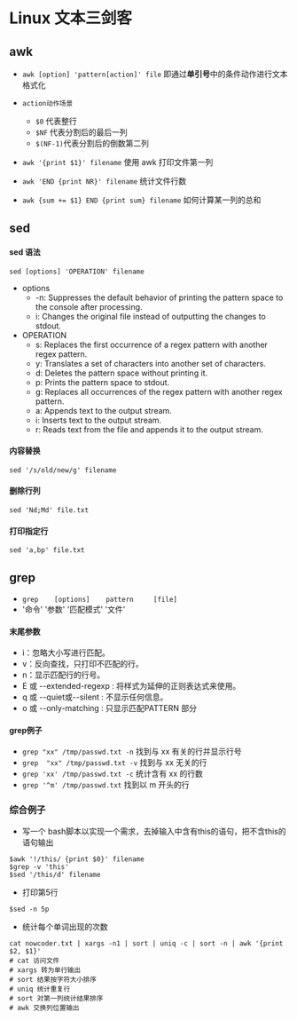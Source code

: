 # Linux 文本三剑客 
## awk 
- `awk [option] 'pattern[action]' file` 即通过**单引号**中的条件动作进行文本格式化 
- `action动作场景` 
    - `$0` 代表整行
    - `$NF` 代表分割后的最后一列
    - `$(NF-1)`代表分割后的倒数第二列  

- `awk '{print $1}' filename` 使用 awk 打印文件第一列 
- `awk 'END {print NR}' filename` 统计文件行数 
- `awk {sum += $1} END {print sum} filename` 如何计算某一列的总和   

## sed 
#### sed 语法 
`sed [options] 'OPERATION' filename`   
- options
    - -n: Suppresses the default behavior of printing the pattern space to the console after processing.
    - i: Changes the original file instead of outputting the changes to stdout. 
- OPERATION
    - s: Replaces the first occurrence of a regex pattern with another regex pattern.
    - y: Translates a set of characters into another set of characters.
    - d: Deletes the pattern space without printing it.
    - p: Prints the pattern space to stdout.
    - g: Replaces all occurrences of the regex pattern with another regex pattern.
    - a: Appends text to the output stream.
    - i: Inserts text to the output stream.
    - r: Reads text from the file and appends it to the output stream. 

#### 内容替换 
`sed '/s/old/new/g' filename`  
#### 删除行列 
`sed 'Nd;Md' file.txt`  

#### 打印指定行 
`sed 'a,bp' file.txt`

## grep 
- `grep    [options]    pattern     [file]` 
-  '命令'    '参数'     '匹配模式'    '文件' 
#### 末尾参数
- i：忽略大小写进行匹配。
- v：反向查找，只打印不匹配的行。
- n：显示匹配行的行号。
- E 或 --extended-regexp : 将样式为延伸的正则表达式来使用。
- q 或 --quiet或--silent : 不显示任何信息。
- o 或 --only-matching : 只显示匹配PATTERN 部分 

#### grep例子 
- `grep "xx" /tmp/passwd.txt -n` 找到与 xx 有关的行并显示行号 
- `grep  "xx" /tmp/passwd.txt -v` 找到与 xx 无关的行 
- `grep 'xx' /tmp/passwd.txt -c` 统计含有 xx 的行数 
- `grep '^m' /tmp/passwd.txt` 找到以 m 开头的行   


### 综合例子 
- 写一个 bash脚本以实现一个需求，去掉输入中含有this的语句，把不含this的语句输出
```shell 
$awk '!/this/ {print $0}' filename  
$grep -v 'this' 
$sed '/this/d' filename  
```

- 打印第5行 
```shell
$sed -n 5p 
``` 

- 统计每个单词出现的次数
```shell
cat nowcoder.txt | xargs -n1 | sort | uniq -c | sort -n | awk '{print $2, $1}' 
# cat 访问文件 
# xargs 转为单行输出 
# sort 结果按字符大小排序 
# uniq 统计重复行 
# sort 对第一列统计结果排序 
# awk 交换列位置输出
``` 

